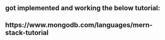<h2>got implemented and working the below tutorial:<h2>
https://www.mongodb.com/languages/mern-stack-tutorial

